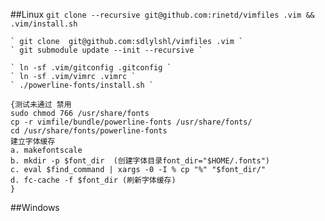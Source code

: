 
##Linux
    `git clone --recursive git@github.com:rinetd/vimfiles .vim && .vim/install.sh`

    ` git clone  git@github.com:sdlylshl/vimfiles .vim `
    ` git submodule update --init --recursive `
    
    ` ln -sf .vim/gitconfig .gitconfig `
    ` ln -sf .vim/vimrc .vimrc `
    ` ./powerline-fonts/install.sh `

    {测试未通过 禁用
    sudo chmod 766 /usr/share/fonts
    cp -r vimfile/bundle/powerline-fonts /usr/share/fonts/
    cd /usr/share/fonts/powerline-fonts
    建立字体缓存
    a. makefontscale
    b. mkdir -p $font_dir  (创建字体目录font_dir="$HOME/.fonts")
    c. eval $find_command | xargs -0 -I % cp "%" "$font_dir/"
    d. fc-cache -f $font_dir (刷新字体缓存)
    }
##Windows
